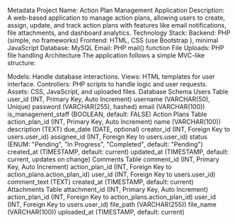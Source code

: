 Metadata
Project Name: Action Plan Management Application
Description: A web-based application to manage action plans, allowing users to create, assign, update, and track action plans with features like email notifications, file attachments, and dashboard analytics.
Technology Stack:
Backend: PHP (simple, no frameworks)
Frontend: HTML, CSS (use Bootstrap ), minimal JavaScript
Database: MySQL
Email: PHP mail() function
File Uploads: PHP file handling
Architecture
The application follows a simple MVC-like structure:

Models: Handle database interactions.
Views: HTML templates for user interface.
Controllers: PHP scripts to handle logic and user requests.
Assets: CSS, JavaScript, and uploaded files.
Database Schema
Users Table
user_id (INT, Primary Key, Auto Increment)
username (VARCHAR(50), Unique)
password (VARCHAR(255), hashed)
email (VARCHAR(100))
is_management_staff (BOOLEAN, default: FALSE)
Action Plans Table
action_plan_id (INT, Primary Key, Auto Increment)
name (VARCHAR(100))
description (TEXT)
due_date (DATE, optional)
creator_id (INT, Foreign Key to users.user_id)
assignee_id (INT, Foreign Key to users.user_id)
status (ENUM: "Pending", "In Progress", "Completed", default: "Pending")
created_at (TIMESTAMP, default: current)
updated_at (TIMESTAMP, default: current, updates on change)
Comments Table
comment_id (INT, Primary Key, Auto Increment)
action_plan_id (INT, Foreign Key to action_plans.action_plan_id)
user_id (INT, Foreign Key to users.user_id)
comment_text (TEXT)
created_at (TIMESTAMP, default: current)
Attachments Table
attachment_id (INT, Primary Key, Auto Increment)
action_plan_id (INT, Foreign Key to action_plans.action_plan_id)
user_id (INT, Foreign Key to users.user_id)
file_path (VARCHAR(255))
file_name (VARCHAR(100))
uploaded_at (TIMESTAMP, default: current)